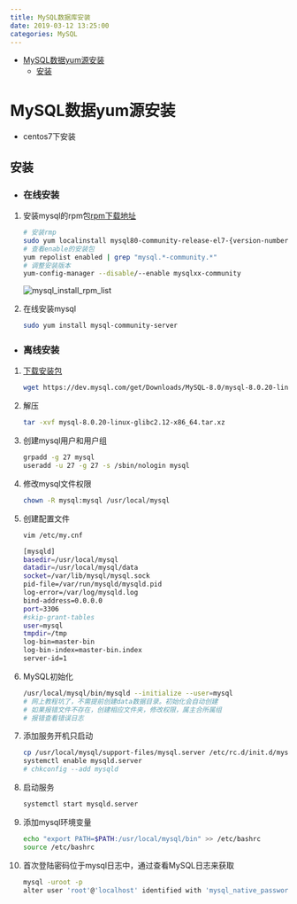 ```yaml
---
title: MySQL数据库安装
date: 2019-03-12 13:25:00
categories: MySQL
---
```

<!-- TOC START min:1 max:3 link:true asterisk:false update:true -->
- [MySQL数据yum源安装](#mysql数据yum源安装)
  - [安装](#安装)
<!-- TOC END -->
<!--more-->

# MySQL数据yum源安装
- centos7下安装

## 安装

- ### 在线安装

1.  安装mysql的rpm包[rpm下载地址](https://dev.mysql.com/downloads/repo/yum/)
    ```sh
    # 安装rmp
    sudo yum localinstall mysql80-community-release-el7-{version-number}.noarch.rpm
    # 查看enable的安装包
    yum repolist enabled | grep "mysql.*-community.*"
    # 调整安装版本
    yum-config-manager --disable/--enable mysqlxx-community
    ```

    ![mysql_install_rpm_list]()

2.  在线安装mysql
    ```sh
    sudo yum install mysql-community-server
    ```

- ### 离线安装

1.  [下载安装包](https://dev.mysql.com/downloads/mysql/)
    ```sh
    wget https://dev.mysql.com/get/Downloads/MySQL-8.0/mysql-8.0.20-linux-glibc2.12-x86_64.tar.xz
    ```

2.  解压
    ```sh
    tar -xvf mysql-8.0.20-linux-glibc2.12-x86_64.tar.xz
    ```

3.  创建mysql用户和用户组
    ```sh
    grpadd -g 27 mysql
    useradd -u 27 -g 27 -s /sbin/nologin mysql
    ```

4.  修改mysql文件权限
    ```sh
    chown -R mysql:mysql /usr/local/mysql
    ```

5.  创建配置文件
    ```sh
    vim /etc/my.cnf

    [mysqld]
    basedir=/usr/local/mysql
    datadir=/usr/local/mysql/data
    socket=/var/lib/mysql/mysql.sock
    pid-file=/var/run/mysqld/mysqld.pid
    log-error=/var/log/mysqld.log
    bind-address=0.0.0.0
    port=3306
    #skip-grant-tables
    user=mysql
    tmpdir=/tmp
    log-bin=master-bin
    log-bin-index=master-bin.index
    server-id=1
    ```

6.  MySQL初始化
    ```sh
    /usr/local/mysql/bin/mysqld --initialize --user=mysql
    # 网上教程坑了，不需提前创建data数据目录。初始化会自动创建
    # 如果报错文件不存在，创建相应文件夹，修改权限，属主合所属组
    # 报错查看错误日志
    ```

7.  添加服务开机只启动
    ```sh
    cp /usr/local/mysql/support-files/mysql.server /etc/rc.d/init.d/mysqld
    systemctl enable mysqld.server
    # chkconfig --add mysqld
    ```

8.  启动服务
    ```sh
    systemctl start mysqld.server
    ```

9.  添加mysql环境变量
    ```sh
    echo "export PATH=$PATH:/usr/local/mysql/bin" >> /etc/bashrc
    source /etc/bashrc
    ```

10. 首次登陆密码位于mysql日志中，通过查看MySQL日志来获取
    ```sh
    mysql -uroot -p
    alter user 'root'@'localhost' identified with 'mysql_native_password' by 'password'
    ```
